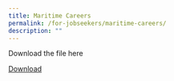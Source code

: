 ```yaml
---
title: Maritime Careers
permalink: /for-jobseekers/maritime-careers/
description: ""
---
```

Download the file here

  <a target="_blank" href="/path/to/excel/file.xls">Download</a>